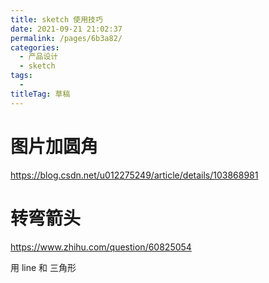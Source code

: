```yaml
---
title: sketch 使用技巧
date: 2021-09-21 21:02:37
permalink: /pages/6b3a82/
categories: 
  - 产品设计
  - sketch
tags: 
  - 
titleTag: 草稿
---
```

# 图片加圆角

https://blog.csdn.net/u012275249/article/details/103868981

# 转弯箭头

https://www.zhihu.com/question/60825054

用 line 和 三角形